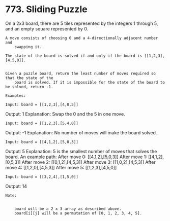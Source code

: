 # 773. Sliding Puzzle

On a 2x3 board, there are 5 tiles represented by the integers 1 through 5, and
        an empty square represented by 0.

    A move consists of choosing 0 and a 4-directionally adjacent number and
        swapping it.

    The state of the board is solved if and only if the board is [[1,2,3],[4,5,0]].
    

    Given a puzzle board, return the least number of moves required so that the state of the
        board is solved. If it is impossible for the state of the board to be solved, return -1.

    Examples:

    Input: board = [[1,2,3],[4,0,5]]
Output: 1
Explanation: Swap the 0 and the 5 in one move.

    Input: board = [[1,2,3],[5,4,0]]
Output: -1
Explanation: No number of moves will make the board solved.

    Input: board = [[4,1,2],[5,0,3]]
Output: 5
Explanation: 5 is the smallest number of moves that solves the board.
An example path:
After move 0: [[4,1,2],[5,0,3]]
After move 1: [[4,1,2],[0,5,3]]
After move 2: [[0,1,2],[4,5,3]]
After move 3: [[1,0,2],[4,5,3]]
After move 4: [[1,2,0],[4,5,3]]
After move 5: [[1,2,3],[4,5,0]]

    Input: board = [[3,2,4],[1,5,0]]
Output: 14

    Note:

    
        board will be a 2 x 3 array as described above.
        board[i][j] will be a permutation of [0, 1, 2, 3, 4, 5].